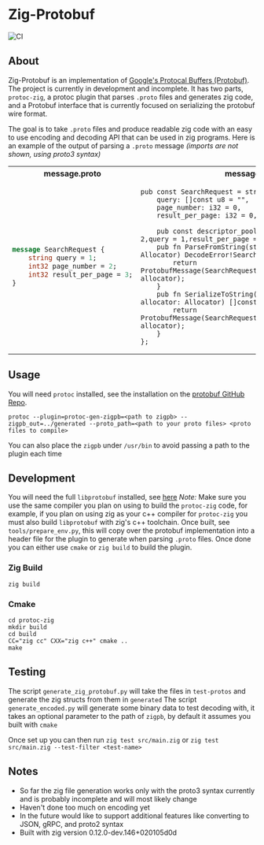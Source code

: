 # Zig-Protobuf

![CI](https://github.com/shailpatels/zig-protobuf/actions/workflows/zig-protobuf.yml/badge.svg)

## About

Zig-Protobuf is an implementation of [Google's Protocal Buffers (Protobuf)](https://protobuf.dev/). The project
is currently in development and incomplete. It has two parts, `protoc-zig`, a protoc plugin that parses `.proto` files
and generates zig code, and a Protobuf interface that is currently focused on serializing the protobuf wire format.

The goal is to take `.proto` files and produce readable zig code with an easy to use encoding and decoding API that
can be used in zig programs. Here is an example of the output of parsing a `.proto` message *(imports are not shown, using proto3
syntax)*

<table>
<tr>
<th>message.proto</th>
<th>message.pb.zig</th>
</tr>
<tr>
<td>

```proto
message SearchRequest {
    string query = 1;
    int32 page_number = 2;
    int32 result_per_page = 3;
}
```
</td>
<td>

```zig
pub const SearchRequest = struct{
    query: []const u8 = "",
    page_number: i32 = 0,
    result_per_page: i32 = 0,

    pub const descriptor_pool = enum(u32){page_number = 2,query = 1,result_per_page = 3};
    pub fn ParseFromString(string: []const u8, allocator: Allocator) DecodeError!SearchRequest{
        return ProtobufMessage(SearchRequest).ParseFromString(string, allocator);
    }
    pub fn SerializeToString(message: SearchRequest, allocator: Allocator) []const u8 {
        return ProtobufMessage(SearchRequest).SerializeToString(message, allocator);
    }
};
```
</td>
</tr>
</table>

## Usage

You will need `protoc` installed, see the installation on the [protobuf GitHub Repo](https://github.com/protocolbuffers/protobuf#protocol-compiler-installation).

```
protoc --plugin=protoc-gen-zigpb=<path to zigpb> --zigpb_out=../generated --proto_path=<path to your proto files> <proto files to compile>
```

You can also place the `zigpb` under `/usr/bin` to avoid passing a path to the plugin each time

## Development

You will need the full `libprotobuf` installed, see [here](https://github.com/protocolbuffers/protobuf/blob/main/cmake/README.md#linux-builds)
*Note:* Make sure you use the same compiler you plan on using to build the `protoc-zig` code, for example, if you plan on using zig as your c++ compiler for `protoc-zig` you must also build `libprotobuf` with zig's c++ toolchain.
Once built, see `tools/prepare_env.py`, this will copy over the protobuf implementation into a header file for the plugin to generate when
parsing `.proto` files. Once done you can either use `cmake` or `zig build` to build the plugin.

### Zig Build

```
zig build
```

### Cmake

```
cd protoc-zig
mkdir build
cd build
CC="zig cc" CXX="zig c++" cmake ..
make
```

## Testing

The script `generate_zig_protobuf.py` will take the files in `test-protos` and generate the zig structs from them in `generated`
The script `generate_encoded.py` will generate some binary data to test decoding with, it takes an optional parameter to the path of `zigpb`, by
default it assumes you built with `cmake`

Once set up you can then run `zig test src/main.zig` or `zig test src/main.zig --test-filter <test-name>`


## Notes

- So far the zig file generation works only with the proto3 syntax currently and is probably incomplete and will most likely change
- Haven't done too much on encoding yet
- In the future would like to support additional features like converting to JSON, gRPC, and proto2 syntax
- Built with zig version 0.12.0-dev.146+020105d0d

